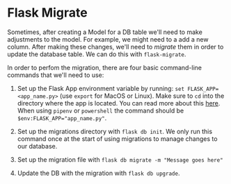 # Flask Migrate

Sometimes, after creating a Model for a DB table we'll need to make adjustments to the model. For example, we might need to a add a new column. After making these changes, we'll need to *migrate* them in order to update the database table. We can do this with `flask-migrate`.

In order to perfom the migration, there are four basic command-line commands that we'll need to use:

1. Set up the Flask App environment variable by running: `set FLASK_APP=<app_name.py>` (use `export` for MacOS or Linux). Make sure to `cd` into the directory where the app is located. You can read more about this [here](http://flask.pocoo.org/docs/0.12/cli/). When using `pipenv` or `powershell` the command should be `$env:FLASK_APP="app_name.py"`.

1. Set up the migrations directory with `flask db init`. We only run this command once at the start of using migrations to manage changes to our database.

1. Set up the migration file with `flask db migrate -m "Message goes here"`

1. Update the DB with the migration with `flask db upgrade`.

